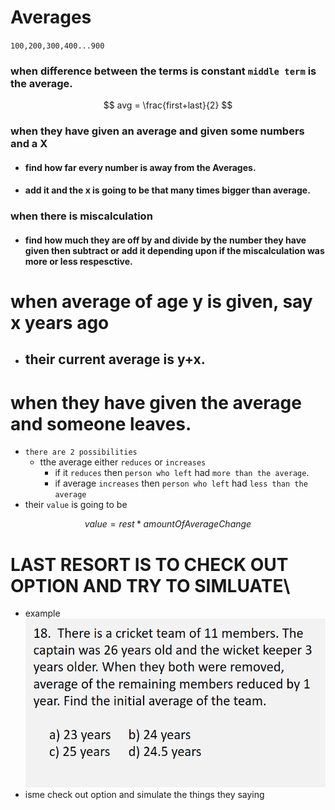 # Averages
`100,200,300,400...900`  

### when difference between the terms is constant `middle term` is the average.  
$$ avg = \frac{first+last}{2} $$      

### when they have given an average and given some numbers and a X

  - #### find how far every number is away from the Averages.    
  
  - #### add it and the x is going to be that many times bigger than average.  
  
### when there is miscalculation  
- #### find how much they are off by and divide by the number they have given then subtract  or add it depending upon if the miscalculation was more or less respesctive.

# when average of age y is given, say x years ago
- ## **their current average is y+x.**

# when they have given the average and someone leaves.
 - `there are 2 possibilities`
    - tthe average either `reduces` or `increases`
      - if it `reduces` then `person who left` had `more than the average`.
      - if average `increases` then `person who left` had `less than the average`
  - their `value`  is going to be
  
  $$value  = rest*amountOfAverageChange $$

# LAST RESORT IS TO CHECK OUT OPTION AND TRY TO SIMLUATE\

- example   
![this](pictures/pic.png)
- isme check out option and simulate the things they saying

